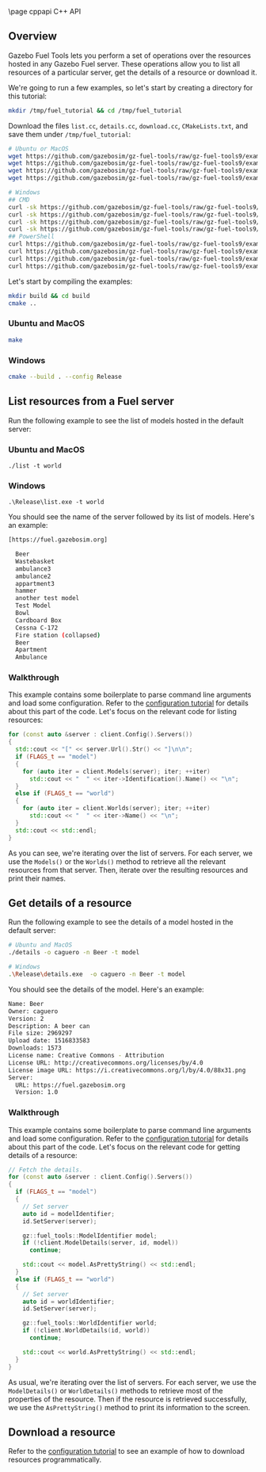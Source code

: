 \page cppapi C++ API

## Overview

Gazebo Fuel Tools lets you perform a set of operations over the resources
hosted in any Gazebo Fuel server. These operations allow you to list all
resources of a particular server, get the details of a resource or download it.

We're going to run a few examples, so let's start by creating a directory for
this tutorial:

```bash
mkdir /tmp/fuel_tutorial && cd /tmp/fuel_tutorial
```

Download the files `list.cc`, `details.cc`, `download.cc`,
`CMakeLists.txt`, and save them under `/tmp/fuel_tutorial`:

```bash
# Ubuntu or MacOS
wget https://github.com/gazebosim/gz-fuel-tools/raw/gz-fuel-tools9/example/list.cc
wget https://github.com/gazebosim/gz-fuel-tools/raw/gz-fuel-tools9/example/details.cc
wget https://github.com/gazebosim/gz-fuel-tools/raw/gz-fuel-tools9/example/download.cc
wget https://github.com/gazebosim/gz-fuel-tools/raw/gz-fuel-tools9/example/CMakeLists.txt

# Windows
## CMD
curl -sk https://github.com/gazebosim/gz-fuel-tools/raw/gz-fuel-tools9/example/list.cc -o list.cc
curl -sk https://github.com/gazebosim/gz-fuel-tools/raw/gz-fuel-tools9/example/details.cc -o details.cc
curl -sk https://github.com/gazebosim/gz-fuel-tools/raw/gz-fuel-tools9/example/download.cc -o download.cc
curl -sk https://github.com/gazebosim/gz-fuel-tools/raw/gz-fuel-tools9/example/CMakeLists.txt -o CMakeLists.txt
## PowerShell
curl https://github.com/gazebosim/gz-fuel-tools/raw/gz-fuel-tools9/example/list.cc -o list.cc
curl https://github.com/gazebosim/gz-fuel-tools/raw/gz-fuel-tools9/example/details.cc -o details.cc
curl https://github.com/gazebosim/gz-fuel-tools/raw/gz-fuel-tools9/example/download.cc -o download.cc
curl https://github.com/gazebosim/gz-fuel-tools/raw/gz-fuel-tools9/example/CMakeLists.txt -o CMakeLists.txt
```

Let's start by compiling the examples:

```bash
mkdir build && cd build
cmake ..
```

### Ubuntu and MacOS

```bash
make
```

### Windows

```bash
cmake --build . --config Release
```

## List resources from a Fuel server

Run the following example to see the list of models hosted in the default
server:

### Ubuntu and MacOS

`./list -t world`

### Windows

`.\Release\list.exe -t world`


You should see the name of the server followed by its list of models. Here's an
example:

```bash
[https://fuel.gazebosim.org]

  Beer
  Wastebasket
  ambulance3
  ambulance2
  appartment3
  hammer
  another test model
  Test Model
  Bowl
  Cardboard Box
  Cessna C-172
  Fire station (collapsed)
  Beer
  Apartment
  Ambulance
```

### Walkthrough

This example contains some boilerplate to parse command line arguments and load
some configuration. Refer to the [configuration tutorial](configuration.html)
for details about this part of the code. Let's focus on the relevant code for
listing resources:

```cpp
for (const auto &server : client.Config().Servers())
{
  std::cout << "[" << server.Url().Str() << "]\n\n";
  if (FLAGS_t == "model")
  {
    for (auto iter = client.Models(server); iter; ++iter)
      std::cout << "  " << iter->Identification().Name() << "\n";
  }
  else if (FLAGS_t == "world")
  {
    for (auto iter = client.Worlds(server); iter; ++iter)
      std::cout << "  " << iter->Name() << "\n";
  }
  std::cout << std::endl;
}
```

As you can see, we're iterating over the list of servers. For each server, we
use the `Models()` or the `Worlds()` method to retrieve all the relevant
resources from that server. Then, iterate over the resulting resources and print
their names.

## Get details of a resource

Run the following example to see the details of a model hosted in the default
server:

```bash
# Ubuntu and MacOS
./details -o caguero -n Beer -t model

# Windows
.\Release\details.exe  -o caguero -n Beer -t model
```

You should see the details of the model.
Here's an example:

```bash
Name: Beer
Owner: caguero
Version: 2
Description: A beer can
File size: 2969297
Upload date: 1516833583
Downloads: 1573
License name: Creative Commons - Attribution
License URL: http://creativecommons.org/licenses/by/4.0
License image URL: https://i.creativecommons.org/l/by/4.0/88x31.png
Server:
  URL: https://fuel.gazebosim.org
  Version: 1.0
```

### Walkthrough

This example contains some boilerplate to parse command line arguments and load
some configuration. Refer to the [configuration tutorial](configuration.html)
for details about this part of the code. Let's focus on the relevant code for
getting details of a resource:

```cpp
// Fetch the details.
for (const auto &server : client.Config().Servers())
{
  if (FLAGS_t == "model")
  {
    // Set server
    auto id = modelIdentifier;
    id.SetServer(server);

    gz::fuel_tools::ModelIdentifier model;
    if (!client.ModelDetails(server, id, model))
      continue;

    std::cout << model.AsPrettyString() << std::endl;
  }
  else if (FLAGS_t == "world")
  {
    // Set server
    auto id = worldIdentifier;
    id.SetServer(server);

    gz::fuel_tools::WorldIdentifier world;
    if (!client.WorldDetails(id, world))
      continue;

    std::cout << world.AsPrettyString() << std::endl;
  }
}
```

As usual, we're iterating over the list of servers. For each server, we
use the `ModelDetails()` or `WorldDetails()` methods to retrieve most of the
properties of the resource. Then if the resource is retrieved successfully, we
use the `AsPrettyString()` method to print its information to the screen.

## Download a resource

Refer to the
[configuration tutorial](configuration.html)
to see an example of how to download resources programmatically.
